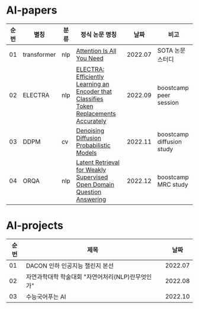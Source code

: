 # AI-papers
|순번|별칭|분류|정식 논문 명칭|날짜|비고|
|-----|-----|-----|-----------|---|---|
| 01 | transformer | nlp | [Attention Is All You Need](https://arxiv.org/abs/1706.03762) | 2022.07 | SOTA 논문 스터디 |
| 02 | ELECTRA | nlp | [ELECTRA: Efficiently Learning an Encoder that Classifies Token Replacements Accurately](https://arxiv.org/abs/2003.10555) | 2022.09 | boostcamp peer session |
| 03 | DDPM | cv | [Denoising Diffusion Probabilistic Models](https://arxiv.org/abs/2006.11239) | 2022.11 | boostcamp diffusion study |
| 04 | ORQA | nlp | [Latent Retrieval for Weakly Supervised Open Domain Question Answering](https://arxiv.org/abs/1906.00300) | 2022.12 | boostcamp MRC study |



# AI-projects
|순번|제목|날짜|
|-----|-----|-----|
| 01 | DACON 인하 인공지능 챌린지 본선 | 2022.07 |
| 02 | 자연과학대학 학술대회 "자연어처리(NLP)란무엇인가" | 2022.08 |
| 03 | 수능국어푸는 AI | 2022.10 |
